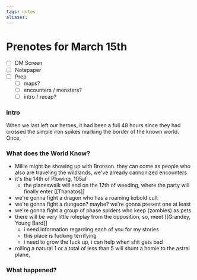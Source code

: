 ```yaml
---
tags: notes
aliases:
---
```


# Prenotes for March 15th
- [ ] DM Screen
- [ ] Notepaper
- [ ] Prep
	- [ ] maps?
	- [ ] encounters / monsters?
	- [ ] intro / recap?

### Intro

When we last left our heroes, it had been a full 48 hours since they had crossed the simple iron spikes marking the border of the known world. Once, 

### What does the World Know?
- Millie might be showing up with Bronson. they can come as people who also are traveling the wildlands, we've already cannonized encounters
- it's the 14th of Plowing, 105af
	- the planeswalk will end on the 12th of weeding, where the party will finally enter [[Thanatos]]
- we're gonna fight a dragon who has a roaming kobold cult
- we're gonna fight a dungeon? maybe? we're gonna present one at least
- we're gonna fight a group of phase spiders who keep (zombies) as pets
- there will be very little roleplay from the opposition, so, meet [[Grandey, Young Bard]]
	- i need information regarding each of you for my stories
	- this place is fucking terrifying
	- i need to grow the fuck up, i can help when shit gets bad
- rolling a natural 1 or a total of less than 5 will shunt a homie to the astral plane, 

### What happened?
